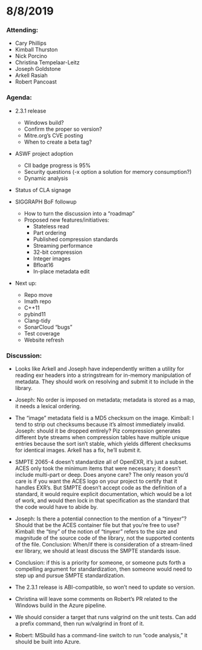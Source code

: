 # 8/8/2019

### Attending:

* Cary Phillips
* Kimball Thurston
* Nick Porcino
* Christina Tempelaar-Leitz
* Joseph Goldstone
* Arkell Rasiah
* Robert Pancoast

### Agenda:

* 2.3.1 release
   * Windows build?
   * Confirm the proper so version?
   * Mitre.org’s CVE posting
   * When to create a beta tag?

* ASWF project adoption
   * CII badge progress is 95%
   * Security questions (-x option a solution for memory consumption?)
   * Dynamic analysis

* Status of CLA signage

* SIGGRAPH BoF followup
   * How to turn the discussion into a “roadmap”
   * Proposed new features/initiatives:
      * Stateless read
      * Part ordering
      * Published compression standards
      * Streaming performance
      * 32-bit compression
      * Integer images
      * Bfloat16
      * In-place metadata edit

* Next up:
   * Repo move
   * Imath repo
   * C++11
   * pybind11
   * Clang-tidy
   * SonarCloud “bugs”
   * Test coverage
   * Website refresh

### Discussion:

* Looks like Arkell and Joseph have independently written a utility
  for reading exr headers into a stringstream for in-memory
  manipulation of metadata. They should work on resolving and submit
  it to include in the library.

* Joseph: No order is imposed on metadata; metadata is stored as
  a map, it needs a lexical ordering.

* The “image” metadata field is a MD5 checksum on the image. Kimball:
  I tend to strip out checksums because it’s almost immediately
  invalid. Joseph: should it be dropped entirely? Piz compression
  generates different byte streams when compression tables have
  multiple unique entries because the sort isn’t stable, which yields
  different checksums for identical images. Arkell has a fix, he’ll
  submit it.

* SMPTE 2065-4 doesn’t standardize all of OpenEXR, it’s just a
  subset. ACES only took the minimum items that were necessary; it
  doesn’t include multi-part or deep. Does anyone care? The only
  reason you’d care is if you want the ACES logo on your project to
  certify that it handles EXR’s. But SMPTE doesn’t accept code as the
  definition of a standard, it would require explicit documentation,
  which would be a lot of work, and would then lock in that
  specification as the standard that the code would have to abide by.

* Joseph: Is there a potential connection to the mention of a
  “tinyexr”? Should that be the ACES container file but that you’re
  free to use? Kimball: the “tiny” of the notion of “tinyexr” refers
  to the size and magnitude of the source code of the library, not the
  supported contents of the file.  Conclusion: When/if there is
  consideration of a stream-lined exr library, we should at least
  discuss the SMPTE standards issue.

* Conclusion: if this is a priority for someone, or someone puts forth
  a compelling argument for standardization, then someone would need
  to step up and pursue SMPTE standardization.

* The 2.3.1 release is ABI-compatible, so won’t need to update so version.

* Christina will leave some comments on Robert’s PR related to the
  Windows build in the Azure pipeline.

* We should consider a target that runs valgrind on the unit
  tests. Can add a prefix command, then run w/valgrind in front of it.

* Robert: MSbuild has a command-line switch to run “code analysis,” it
  should be built into Azure.

